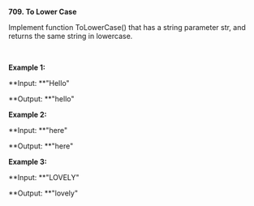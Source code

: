 **709. To Lower Case**

Implement function ToLowerCase() that has a string parameter str, and returns the same string in lowercase.

 

**Example 1:**

**Input: **"Hello"

**Output: **"hello"

**Example 2:**

**Input: **"here"

**Output: **"here"

**Example 3:**

**Input: **"LOVELY"

**Output: **"lovely"
